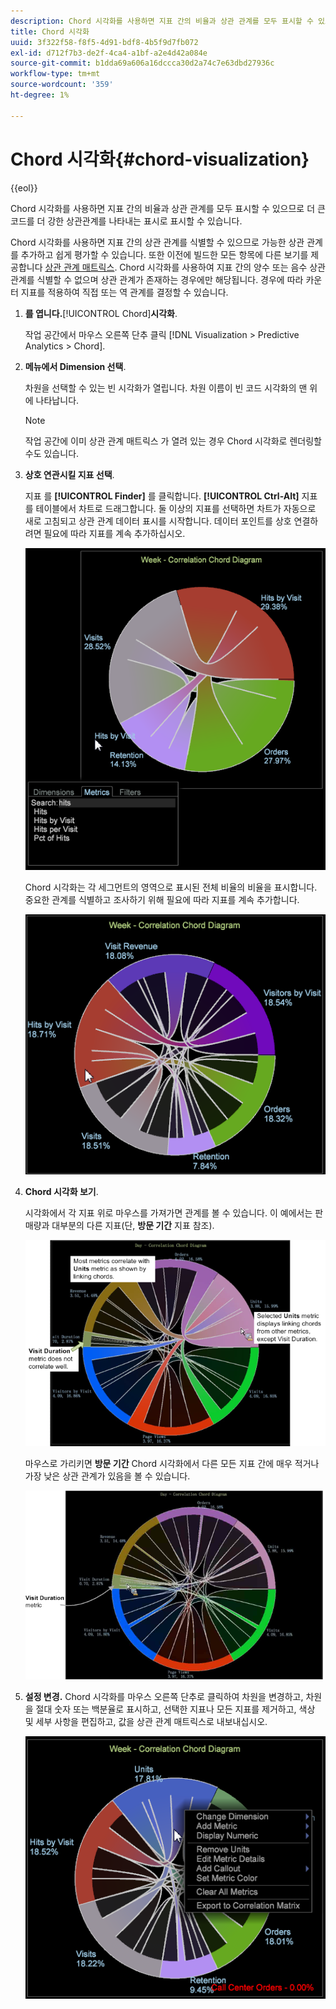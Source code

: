 ```yaml
---
description: Chord 시각화를 사용하면 지표 간의 비율과 상관 관계를 모두 표시할 수 있으므로 더 큰 코드를 더 강한 상관관계를 나타내는 표시로 표시할 수 있습니다.
title: Chord 시각화
uuid: 3f322f58-f8f5-4d91-bdf8-4b5f9d7fb072
exl-id: d712f7b3-de2f-4ca4-a1bf-a2e4d42a084e
source-git-commit: b1dda69a606a16dccca30d2a74c7e63dbd27936c
workflow-type: tm+mt
source-wordcount: '359'
ht-degree: 1%

---
```


# Chord 시각화{#chord-visualization}

{{eol}}

Chord 시각화를 사용하면 지표 간의 비율과 상관 관계를 모두 표시할 수 있으므로 더 큰 코드를 더 강한 상관관계를 나타내는 표시로 표시할 수 있습니다.

Chord 시각화를 사용하면 지표 간의 상관 관계를 식별할 수 있으므로 가능한 상관 관계를 추가하고 쉽게 평가할 수 있습니다. 또한 이전에 빌드한 모든 항목에 다른 보기를 제공합니다 [상관 관계 매트릭스](https://experienceleague.adobe.com/docs/data-workbench/using/client/analysis-visualizations/correlation-analysis/c-correlation-analysis.html). Chord 시각화를 사용하여 지표 간의 양수 또는 음수 상관관계를 식별할 수 없으며 상관 관계가 존재하는 경우에만 해당됩니다. 경우에 따라 카운터 지표를 적용하여 직접 또는 역 관계를 결정할 수 있습니다.

1. **를 엽니다.**[!UICONTROL Chord]**시각화**.

   작업 공간에서 마우스 오른쪽 단추 클릭 [!DNL Visualization > Predictive Analytics > Chord].

1. **메뉴에서 Dimension 선택**.

   차원을 선택할 수 있는 빈 시각화가 열립니다. 차원 이름이 빈 코드 시각화의 맨 위에 나타납니다.

   >[!NOTE]
   >
   >작업 공간에 이미 상관 관계 매트릭스 가 열려 있는 경우 Chord 시각화로 렌더링할 수도 있습니다.

1. **상호 연관시킬 지표 선택**.

   지표 를 **[!UICONTROL Finder]** 를 클릭합니다. **[!UICONTROL Ctrl-Alt]** 지표를 테이블에서 차트로 드래그합니다. 둘 이상의 지표를 선택하면 차트가 자동으로 새로 고침되고 상관 관계 데이터 표시를 시작합니다. 데이터 포인트를 상호 연결하려면 필요에 따라 지표를 계속 추가하십시오.

   ![](assets/chord_drag_metric.png)

   Chord 시각화는 각 세그먼트의 영역으로 표시된 전체 비율의 비율을 표시합니다. 중요한 관계를 식별하고 조사하기 위해 필요에 따라 지표를 계속 추가합니다.

   ![](assets/chord_selected.png)

1. **Chord 시각화 보기**.

   시각화에서 각 지표 위로 마우스를 가져가면 관계를 볼 수 있습니다. 이 예에서는 판매량과 대부분의 다른 지표(단, **방문 기간** 지표 참조).

   ![](assets/chord_visualization_1.png)

   마우스로 가리키면 **방문 기간** Chord 시각화에서 다른 모든 지표 간에 매우 적거나 가장 낮은 상관 관계가 있음을 볼 수 있습니다.

   ![](assets/chord_visualization_2.png)

1. **설정 변경.** Chord 시각화를 마우스 오른쪽 단추로 클릭하여 차원을 변경하고, 차원을 절대 숫자 또는 백분율로 표시하고, 선택한 지표나 모든 지표를 제거하고, 색상 및 세부 사항을 편집하고, 값을 상관 관계 매트릭스로 내보내십시오.

   ![](assets/chord_menu.png)
